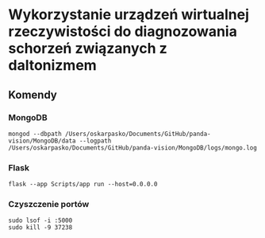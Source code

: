 # Wykorzystanie urządzeń wirtualnej rzeczywistości do diagnozowania schorzeń związanych z daltonizmem

## Komendy

### MongoDB

```
mongod --dbpath /Users/oskarpasko/Documents/GitHub/panda-vision/MongoDB/data --logpath /Users/oskarpasko/Documents/GitHub/panda-vision/MongoDB/logs/mongo.log
```

### Flask
```
flask --app Scripts/app run --host=0.0.0.0
```

### Czyszczenie portów
```
sudo lsof -i :5000
sudo kill -9 37238
```
